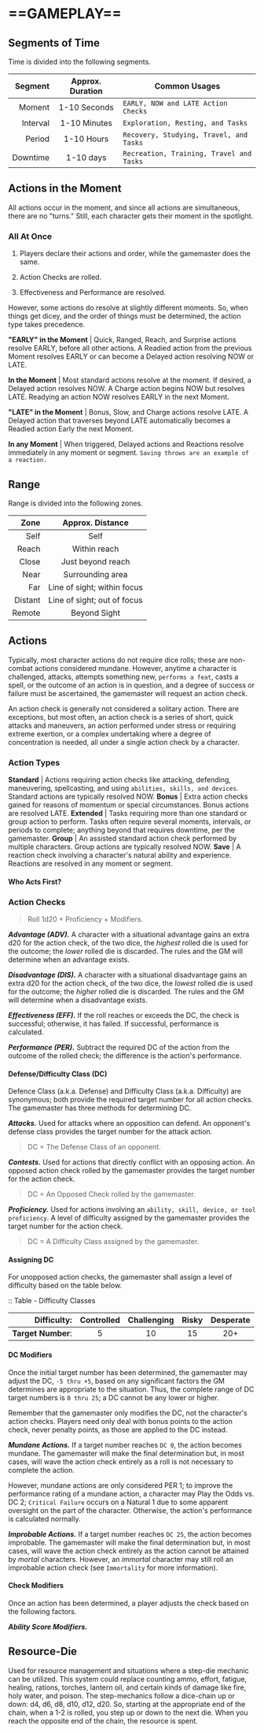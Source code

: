 # ==GAMEPLAY==

<!--add copy here-->

## Segments of Time

Time is divided into the following segments.

|  Segment | Approx. Duration | Common Usages                            |
| -------: | :--------------: | ---------------------------------------- |
|   Moment |   1-10 Seconds   | `EARLY, NOW and LATE Action Checks`      |
| Interval |   1-10 Minutes   | `Exploration, Resting, and Tasks`        |
|   Period |    1-10 Hours    | `Recovery, Studying, Travel, and Tasks`  |
| Downtime |    1-10 days     | `Recreation, Training, Travel and Tasks` |

## Actions in the Moment

All actions occur in the moment, and since all actions are simultaneous, there are no "turns." Still, each character gets their moment in the spotlight.

### All At Once

1. Players declare their actions and order, while the gamemaster does the same.

2. Action Checks are rolled.

3. Effectiveness and Performance are resolved.

However, some actions do resolve at slightly different moments. So, when things get dicey, and the order of things must be determined, the action type takes precedence.

**"EARLY" in the Moment** | Quick, Ranged, Reach, and Surprise actions resolve EARLY, before all other actions. A Readied action from the previous Moment resolves EARLY or can become a Delayed action resolving NOW or LATE.

**In the Moment** | Most standard actions resolve at the moment. If desired, a Delayed action resolves NOW. A Charge action begins NOW but resolves LATE. Readying an action NOW resolves EARLY in the next Moment.

**"LATE" in the Moment** | Bonus, Slow, and Charge actions resolve LATE. A Delayed action that traverses beyond LATE automatically becomes a Readied action Early the next Moment.

**In any Moment** | When triggered, Delayed actions and Reactions resolve immediately in any moment or segment. `Saving throws are an example of a reaction.`

## Range

Range is divided into the following zones.

|    Zone |      Approx. Distance       |
| ------: | :-------------------------: |
|    Self |            Self             |
|   Reach |        Within reach         |
|   Close |      Just beyond reach      |
|    Near |      Surrounding area       |
|     Far | Line of sight; within focus |
| Distant | Line of sight; out of focus |
|  Remote |        Beyond Sight         |

## Actions

Typically, most character actions do not require dice rolls; these are non-combat actions considered mundane. However, anytime a character is challenged, attacks, attempts something new, `performs a feat`, casts a spell, or the outcome of an action is in question, and a degree of success or failure must be ascertained, the gamemaster will request an action check.

An action check is generally not considered a solitary action. There are exceptions, but most often, an action check is a series of short, quick attacks and maneuvers, an action performed under stress or requiring extreme exertion, or a complex undertaking where a degree of concentration is needed, all under a single action check by a character.

### Action Types

**Standard** | Actions requiring action checks like attacking, defending, maneuvering, spellcasting, and using `abilities, skills, and devices`. Standard actions are typically resolved NOW.
**Bonus** | Extra action checks gained for reasons of momentum or special circumstances. Bonus actions are resolved LATE.
**Extended** | Tasks requiring more than one standard or group action to perform. Tasks often require several moments, intervals, or periods to complete; anything beyond that requires downtime, per the gamemaster.
**Group** | An assisted standard action check performed by multiple characters. Group actions are typically resolved NOW.
**Save** | A reaction check involving a character's natural ability and experience. Reactions are resolved in any moment or segment.

#### Who Acts First?

<!--add copy here-->

### Action Checks

> Roll 1d20 + Proficiency + Modifiers.

***Advantage (ADV).*** A character with a situational advantage gains an extra d20 for the action check, of the two dice, the *highest* rolled die is used for the outcome; the *lower* rolled die is discarded. The rules and the GM will determine when an advantage exists.

***Disadvantage (DIS).*** A character with a situational disadvantage gains an extra d20 for the action check, of the two dice, the *lowest* rolled die is used for the outcome; the *higher* rolled die is discarded. The rules and the GM will determine when a disadvantage exists.

***Effectiveness (EFF).*** If the roll reaches or exceeds the DC, the check is successful; otherwise, it has failed. If successful, performance is calculated.

***Performance (PER).*** Subtract the required DC of the action from the outcome of the rolled check; the difference is the action's performance.

#### Defense/Difficulty Class (DC)

Defence Class (a.k.a. Defense) and Difficulty Class (a.k.a. Difficulty) are synonymous; both provide the required target number for all action checks. The gamemaster has three methods for determining DC.

***Attacks.*** Used for attacks where an opposition can defend. An opponent's defense class provides the target number for the attack action.

> DC = The Defense Class of an opponent.

***Contests.*** Used for actions that directly conflict with an opposing action. An opposed action check rolled by the gamemaster provides the target number for the action check.

> DC = An Opposed Check rolled by the gamemaster.

***Proficiency.*** Used for actions involving an `ability, skill, device, or tool proficiency`. A level of difficulty assigned by the gamemaster provides the target number for the action check.

> DC = A Difficulty Class assigned by the gamemaster.

#### Assigning DC

For unopposed action checks, the gamemaster shall assign a level of difficulty based on the table below.

:: Table - Difficulty Classes

|        Difficulty: | Controlled | Challenging | Risky | Desperate |
| -----------------: | :--------: | :---------: | :---: | :-------: |
| **Target Number**: |     5      |     10      |  15   |    20+    |

#### DC Modifiers

Once the initial target number has been determined, the gamemaster may adjust the DC, `-5 thru +5`, based on any significant factors the GM determines are appropriate to the situation. Thus, the complete range of DC target numbers is `0 thru 25`; a DC cannot be any lower or higher.

<!--Add list of DC Modifiers-->

Remember that the gamemaster only modifies the DC, not the character's action checks. Players need only deal with bonus points to the action check, never penalty points, as those are applied to the DC instead.

***Mundane Actions.*** If a target number reaches `DC 0`, the action becomes mundane. The gamemaster will make the final determination but, in most cases, will wave the action check entirely as a roll is not necessary to complete the action. 

However, mundane actions are only considered PER 1; to improve the performance rating of a mundane action, a character may Play the Odds vs. DC 2; `Critical Failure` occurs on a Natural 1 due to some apparent oversight on the part of the character. Otherwise, the action's performance is calculated normally.

***Improbable Actions.*** If a target number reaches `DC 25`, the action becomes improbable. The gamemaster will make the final determination but, in most cases, will wave the action check entirely as the action cannot be attained by *mortal* characters. However, an *immortal* character may still roll an improbable action check (see `Immortality` for more information).

#### Check Modifiers

Once an action has been determined, a player adjusts the check based on the following factors.

***Ability Score Modifiers.*** <!--add copy here-->

<!--Add list of more Check Modifiers-->

## Resource-Die

Used for resource management and situations where a step-die mechanic can be utilized. This system could replace counting ammo, effort, fatigue, healing, rations, torches, lantern oil, and certain kinds of damage like fire, holy water, and poison. The step-mechanics follow a dice-chain up or down: d4, d6, d8, d10, d12, d20. So, starting at the appropriate end of the chain, when a 1-2 is rolled, you step up or down to the next die. When you reach the opposite end of the chain, the resource is spent.
